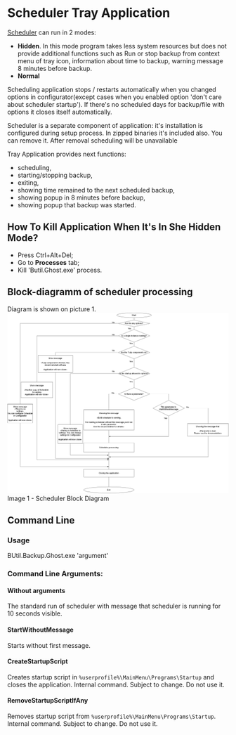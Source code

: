 # Scheduler Tray Application

[Scheduler](https://en.wikipedia.org/wiki/Scheduling_(computing)) can run in 2 modes:
- **Hidden**. In this mode program takes less system resources but does not provide additional functions such as Run or stop backup from context menu of tray icon, information about time to backup, warning message 8 minutes before backup.
- **Normal**

Scheduling application stops / restarts automatically when you changed options in configurator(except cases when you enabled option 'don't care about scheduler startup'). If there's no scheduled days for backup/file with options it closes itself automatically.

Scheduler is a separate component of application: it's installation is configured during setup process. In zipped binaries it's included also. You can remove it. After removal scheduling will be unavailable

Tray Application provides next functions:
- scheduling,
- starting/stopping backup,
- exiting,
- showing time remained to the next scheduled backup,
- showing popup in 8 minutes before backup,
- showing popup that backup was started.

## How To Kill Application When It's In She Hidden Mode?
- Press Ctrl+Alt+Del;
- Go to **Processes** tab;
- Kill 'Butil.Ghost.exe' process.

## Block-diagramm of scheduler processing

Diagram is shown on picture 1.
![Image 1 - Scheduler Block Diagram](./Image%201%20-%20Scheduler%20Block%20Diagram.png)
Image 1 - Scheduler Block Diagram

## Command Line

### Usage
BUtil.Backup.Ghost.exe 'argument'

### Command Line Arguments:

#### Without arguments
The standard run of scheduler with message that scheduler is running for 10 seconds visible.

#### StartWithoutMessage
Starts without first message.

#### CreateStartupScript
Creates startup script in ```%userprofile%\MainMenu\Programs\Startup``` and closes the application. Internal command. Subject to change. Do not use it.

#### RemoveStartupScriptIfAny
Removes startup script from ```%userprofile%\MainMenu\Programs\Startup```. Internal command. Subject to change. Do not use it.

